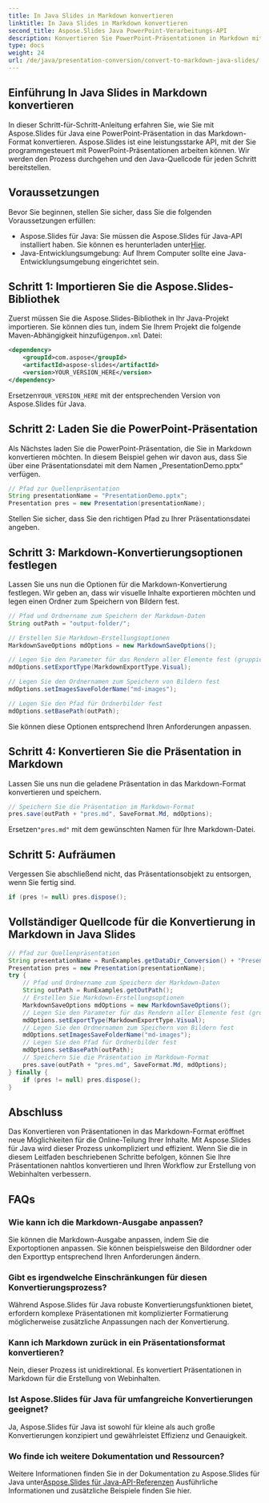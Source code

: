 ```yaml
---
title: In Java Slides in Markdown konvertieren
linktitle: In Java Slides in Markdown konvertieren
second_title: Aspose.Slides Java PowerPoint-Verarbeitungs-API
description: Konvertieren Sie PowerPoint-Präsentationen in Markdown mit Aspose.Slides für Java. Befolgen Sie diese Schritt-für-Schritt-Anleitung, um Ihre Folien mühelos umzuwandeln.
type: docs
weight: 24
url: /de/java/presentation-conversion/convert-to-markdown-java-slides/
---
```


## Einführung In Java Slides in Markdown konvertieren

In dieser Schritt-für-Schritt-Anleitung erfahren Sie, wie Sie mit Aspose.Slides für Java eine PowerPoint-Präsentation in das Markdown-Format konvertieren. Aspose.Slides ist eine leistungsstarke API, mit der Sie programmgesteuert mit PowerPoint-Präsentationen arbeiten können. Wir werden den Prozess durchgehen und den Java-Quellcode für jeden Schritt bereitstellen.

## Voraussetzungen

Bevor Sie beginnen, stellen Sie sicher, dass Sie die folgenden Voraussetzungen erfüllen:

-  Aspose.Slides für Java: Sie müssen die Aspose.Slides für Java-API installiert haben. Sie können es herunterladen unter[Hier](https://products.aspose.com/slides/java/).
- Java-Entwicklungsumgebung: Auf Ihrem Computer sollte eine Java-Entwicklungsumgebung eingerichtet sein.

## Schritt 1: Importieren Sie die Aspose.Slides-Bibliothek

 Zuerst müssen Sie die Aspose.Slides-Bibliothek in Ihr Java-Projekt importieren. Sie können dies tun, indem Sie Ihrem Projekt die folgende Maven-Abhängigkeit hinzufügen`pom.xml` Datei:

```xml
<dependency>
    <groupId>com.aspose</groupId>
    <artifactId>aspose-slides</artifactId>
    <version>YOUR_VERSION_HERE</version>
</dependency>
```

 Ersetzen`YOUR_VERSION_HERE` mit der entsprechenden Version von Aspose.Slides für Java.

## Schritt 2: Laden Sie die PowerPoint-Präsentation

Als Nächstes laden Sie die PowerPoint-Präsentation, die Sie in Markdown konvertieren möchten. In diesem Beispiel gehen wir davon aus, dass Sie über eine Präsentationsdatei mit dem Namen „PresentationDemo.pptx“ verfügen.

```java
// Pfad zur Quellenpräsentation
String presentationName = "PresentationDemo.pptx";
Presentation pres = new Presentation(presentationName);
```

Stellen Sie sicher, dass Sie den richtigen Pfad zu Ihrer Präsentationsdatei angeben.

## Schritt 3: Markdown-Konvertierungsoptionen festlegen

Lassen Sie uns nun die Optionen für die Markdown-Konvertierung festlegen. Wir geben an, dass wir visuelle Inhalte exportieren möchten und legen einen Ordner zum Speichern von Bildern fest.

```java
// Pfad und Ordnername zum Speichern der Markdown-Daten
String outPath = "output-folder/";

// Erstellen Sie Markdown-Erstellungsoptionen
MarkdownSaveOptions mdOptions = new MarkdownSaveOptions();

// Legen Sie den Parameter für das Rendern aller Elemente fest (gruppierte Elemente werden zusammen gerendert).
mdOptions.setExportType(MarkdownExportType.Visual);

// Legen Sie den Ordnernamen zum Speichern von Bildern fest
mdOptions.setImagesSaveFolderName("md-images");

// Legen Sie den Pfad für Ordnerbilder fest
mdOptions.setBasePath(outPath);
```

Sie können diese Optionen entsprechend Ihren Anforderungen anpassen.

## Schritt 4: Konvertieren Sie die Präsentation in Markdown

Lassen Sie uns nun die geladene Präsentation in das Markdown-Format konvertieren und speichern.

```java
// Speichern Sie die Präsentation im Markdown-Format
pres.save(outPath + "pres.md", SaveFormat.Md, mdOptions);
```

 Ersetzen`"pres.md"` mit dem gewünschten Namen für Ihre Markdown-Datei.

## Schritt 5: Aufräumen

Vergessen Sie abschließend nicht, das Präsentationsobjekt zu entsorgen, wenn Sie fertig sind.

```java
if (pres != null) pres.dispose();
```

## Vollständiger Quellcode für die Konvertierung in Markdown in Java Slides

```java
// Pfad zur Quellenpräsentation
String presentationName = RunExamples.getDataDir_Conversion() + "PresentationDemo.pptx";
Presentation pres = new Presentation(presentationName);
try {
	// Pfad und Ordnername zum Speichern der Markdown-Daten
	String outPath = RunExamples.getOutPath();
	// Erstellen Sie Markdown-Erstellungsoptionen
	MarkdownSaveOptions mdOptions = new MarkdownSaveOptions();
	// Legen Sie den Parameter für das Rendern aller Elemente fest (gruppierte Elemente werden zusammen gerendert).
	mdOptions.setExportType(MarkdownExportType.Visual);
	// Legen Sie den Ordnernamen zum Speichern von Bildern fest
	mdOptions.setImagesSaveFolderName("md-images");
	// Legen Sie den Pfad für Ordnerbilder fest
	mdOptions.setBasePath(outPath);
	// Speichern Sie die Präsentation im Markdown-Format
	pres.save(outPath + "pres.md", SaveFormat.Md, mdOptions);
} finally {
	if (pres != null) pres.dispose();
}
```

## Abschluss

Das Konvertieren von Präsentationen in das Markdown-Format eröffnet neue Möglichkeiten für die Online-Teilung Ihrer Inhalte. Mit Aspose.Slides für Java wird dieser Prozess unkompliziert und effizient. Wenn Sie die in diesem Leitfaden beschriebenen Schritte befolgen, können Sie Ihre Präsentationen nahtlos konvertieren und Ihren Workflow zur Erstellung von Webinhalten verbessern.

## FAQs

### Wie kann ich die Markdown-Ausgabe anpassen?

Sie können die Markdown-Ausgabe anpassen, indem Sie die Exportoptionen anpassen. Sie können beispielsweise den Bildordner oder den Exporttyp entsprechend Ihren Anforderungen ändern.

### Gibt es irgendwelche Einschränkungen für diesen Konvertierungsprozess?

Während Aspose.Slides für Java robuste Konvertierungsfunktionen bietet, erfordern komplexe Präsentationen mit komplizierter Formatierung möglicherweise zusätzliche Anpassungen nach der Konvertierung.

### Kann ich Markdown zurück in ein Präsentationsformat konvertieren?

Nein, dieser Prozess ist unidirektional. Es konvertiert Präsentationen in Markdown für die Erstellung von Webinhalten.

### Ist Aspose.Slides für Java für umfangreiche Konvertierungen geeignet?

Ja, Aspose.Slides für Java ist sowohl für kleine als auch große Konvertierungen konzipiert und gewährleistet Effizienz und Genauigkeit.

### Wo finde ich weitere Dokumentation und Ressourcen?

 Weitere Informationen finden Sie in der Dokumentation zu Aspose.Slides für Java unter[Aspose.Slides für Java-API-Referenzen](https://reference.aspose.com/slides/java/) Ausführliche Informationen und zusätzliche Beispiele finden Sie hier.